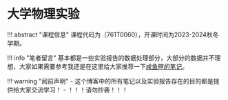 # 大学物理实验

!!! abstract "课程信息"
	课程代码为（761T0060），开课时间为2023-2024秋冬学期。

!!! info "笔者留言"
	基本都是一些实验报告的数据处理部分，大部分的数据并不理想，大家如果需要参考我还是在这里给大家推荐一下[咸鱼暄的笔记](https://www.yuque.com/xianyuxuan/coding/phylab)。

!!! warning "阅前声明"
    - 这个博客中的所有笔记以及实验报告存在的目的都是提供给大家交流学习！
        - ！！！请勿抄袭！！！